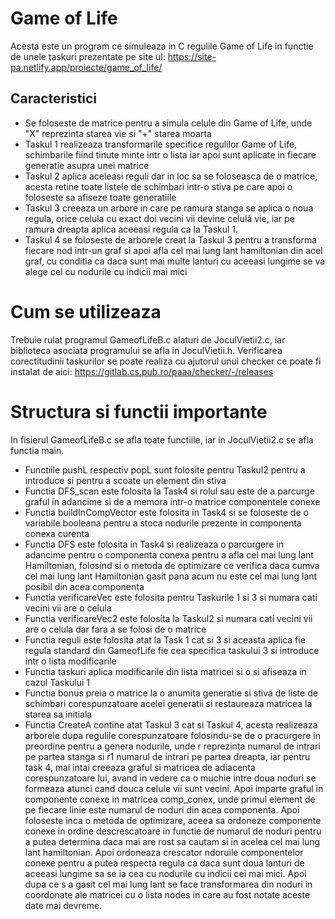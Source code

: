 # Game of Life

Acesta este un program ce simuleaza in C regulile Game of Life in functie de unele taskuri prezentate pe site ul: https://site-pa.netlify.app/proiecte/game_of_life/

## Caracteristici

* Se foloseste de matrice pentru a simula celule din Game of Life, unde "X" reprezinta starea vie si "+" starea moarta
* Taskul 1 realizeaza transformarile specifice regulilor Game of Life, schimbarile fiind tinute minte intr o lista iar apoi sunt aplicate in fiecare generatie asupra unei matrice
* Taskul 2 aplica aceleasi reguli dar in loc sa se foloseasca de o matrice, acesta retine toate listele de schimbari intr-o stiva pe care apoi o foloseste sa afiseze toate generatiile
* Taskul 3 creeaza un arbore in care pe ramura stanga se aplica o noua regula, orice celula cu exact doi vecini vii devine celulă vie, iar pe ramura dreapta aplica aceeasi regula ca la Taskul 1.
* Taskul 4 se foloseste de arborele creat la Taskul 3 pentru a transforma fiecare nod intr-un graf si apoi afla cel mai lung lant hamiltonian din acel graf, cu conditia ca daca sunt mai multe lanturi cu aceeasi lungime se va alege cel cu nodurile cu indicii mai mici

# Cum se utilizeaza

Trebuie rulat programul GameofLifeB.c alaturi de JoculVietii2.c, iar biblioteca asociata programului se afla in JoculVietii.h. Verificarea corectitudinii taskurilor se poate realiza cu ajutorul unui checker ce poate fi instalat de aici: https://gitlab.cs.pub.ro/paaa/checker/-/releases

# Structura si functii importante

In fisierul GameofLifeB.c se afla toate functiile, iar in JoculVietii2.c se afla functia main.
* Functiile pushL respectiv popL sunt folosite pentru Taskul2 pentru a introduce si pentru a scoate un element din stiva
* Functia DFS_scan este folosita la Task4 si rolul sau este de a parcurge graful in adancime si de a memora intr-o matrice componentele conexe
* Functia buildInCompVector este folosita in Task4 si se foloseste de o variabile booleana pentru a stoca nodurile prezente in componenta conexa curenta
* Functia DFS este folosita in Task4 si realizeaza o parcurgere in adancime pentru o componenta conexa pentru a afla cel mai lung lant Hamiltonian, folosind si o metoda de optimizare ce verifica daca cumva cel mai lung lant Hamiltonian gasit pana acum nu este cel mai lung lant posibil din acea componenta
* Functia verificareVec este folosita pentru Taskurile 1 si 3 si numara cati vecini vii are o celula
* Functia verificareVec2 este folosita la Taskul2 si numara cati vecini vii are o celula dar fara a se folosi de o matrice
* Functia reguli este folosita atat la Task 1 cat si 3 si aceasta aplica fie regula standard din GameofLife fie cea specifica taskului 3 si introduce intr o lista modificarile
* Functia taskuri aplica modificarile din lista matricei si o si afiseaza in cazul Taskului 1
* Functia bonus preia o matrice la o anumita generatie si stiva de liste de schimbari corespunzatoare acelei generatii si restaureaza matricea la starea sa initiala
* Functia CreateA contine atat Taskul 3 cat si Taskul 4, acesta realizeaza arborele dupa regulile corespunzatoare folosindu-se de o pracurgere in preordine pentru a genera nodurile, unde r reprezinta numarul de intrari pe partea stanga si r1 numarul de intrari pe partea dreapta, iar pentru task 4, mai intai creeaza graful si matricea de adiacenta corespunzatoare lui, avand in vedere ca o muchie intre doua noduri se formeaza atunci cand douca celule vii sunt vecini.
Apoi imparte graful in componente conexe in matricea comp_conex, unde primul element de pe fiecare linie este numarul de noduri din acea componenta.
Apoi foloseste inca o metoda de optimizare, aceea sa ordoneze componente conexe in ordine descrescatoare in functie de numarul de noduri pentru a putea determina daca mai are rost sa cautam si in acelea cel mai lung lant hamiltonian.
Apoi ordoneaza crescator ndoruile componentelor conexe pentru a putea respecta regula ca daca sunt doua lanturi de aceeasi lungime sa se ia cea cu nodurile cu indicii cei mai mici.
Apoi dupa ce s a gasit cel mai lung lant se face transformarea din noduri in coordonate ale matricei cu o lista nodes in care au fost notate aceste date mai devreme.
